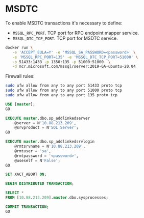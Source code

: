 # MSDTC

To enable MSDTC transactions it's necessary to define:
- `MSSQL_RPC_PORT`. TCP port for RPC endpoint mapper service.
- `MSSQL_DTC_TCP_PORT`. TCP port for MSDTC service.

```sh
docker run \
   -e 'ACCEPT_EULA=Y' -e 'MSSQL_SA_PASSWORD=<password>' \
   -e 'MSSQL_RPC_PORT=135' -e 'MSSQL_DTC_TCP_PORT=51000' \
   -p 51433:1433 -p 1350:135 -p 51000:51000  \
   -d mcr.microsoft.com/mssql/server:2019-GA-ubuntu-20.04
```

Firewall rules:
```sh
sudo ufw allow from any to any port 51433 proto tcp
sudo ufw allow from any to any port 51000 proto tcp
sudo ufw allow from any to any port 135 proto tcp
```

```sql
USE [master];
GO

EXECUTE master.dbo.sp_addlinkedserver
    @server = N'10.88.213.209',
    @srvproduct = N'SQL Server';
GO

EXECUTE master.dbo.sp_addlinkedsrvlogin
    @rmtsrvname = N'10.88.213.209',
    @rmtuser = 'sa',
    @rmtpassword = '<password>',
    @useself = N'False';
GO
```

```sql
SET XACT_ABORT ON;

BEGIN DISTRIBUTED TRANSACTION;

SELECT *
FROM [10.88.213.209].master.dbo.sysprocesses;

COMMIT TRANSACTION;
GO
```
